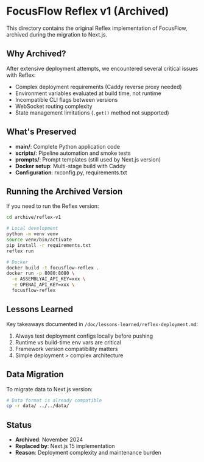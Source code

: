 # FocusFlow Reflex v1 (Archived)

This directory contains the original Reflex implementation of FocusFlow, archived during the migration to Next.js.

## Why Archived?

After extensive deployment attempts, we encountered several critical issues with Reflex:
- Complex deployment requirements (Caddy reverse proxy needed)
- Environment variables evaluated at build time, not runtime
- Incompatible CLI flags between versions
- WebSocket routing complexity
- State management limitations (`.get()` method not supported)

## What's Preserved

- **main/**: Complete Python application code
- **scripts/**: Pipeline automation and smoke tests
- **prompts/**: Prompt templates (still used by Next.js version)
- **Docker setup**: Multi-stage build with Caddy
- **Configuration**: rxconfig.py, requirements.txt

## Running the Archived Version

If you need to run the Reflex version:

```bash
cd archive/reflex-v1

# Local development
python -m venv venv
source venv/bin/activate
pip install -r requirements.txt
reflex run

# Docker
docker build -t focusflow-reflex .
docker run -p 8080:8080 \
  -e ASSEMBLYAI_API_KEY=xxx \
  -e OPENAI_API_KEY=xxx \
  focusflow-reflex
```

## Lessons Learned

Key takeaways documented in `/doc/lessons-learned/reflex-deployment.md`:
1. Always test deployment configs locally before pushing
2. Runtime vs build-time env vars are critical
3. Framework version compatibility matters
4. Simple deployment > complex architecture

## Data Migration

To migrate data to Next.js version:
```bash
# Data format is already compatible
cp -r data/ ../../data/
```

## Status
- **Archived**: November 2024
- **Replaced by**: Next.js 15 implementation
- **Reason**: Deployment complexity and maintenance burden